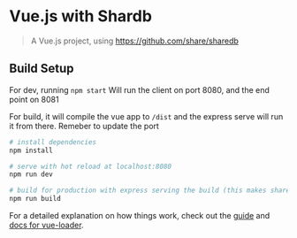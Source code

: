 # Vue.js with Shardb

> A Vue.js project, using https://github.com/share/sharedb

## Build Setup

For dev, running
`npm start`
Will run the client on port 8080, and the end point on 8081

For build, it will compile the vue app to `/dist` and the express serve will run it from there. Remeber to update the port

``` bash
# install dependencies
npm install

# serve with hot reload at localhost:8080
npm run dev

# build for production with express serving the build (this makes sharedb persistent accross tabs?)
npm run build

```

For a detailed explanation on how things work, check out the [guide](http://vuejs-templates.github.io/webpack/) and [docs for vue-loader](http://vuejs.github.io/vue-loader).
